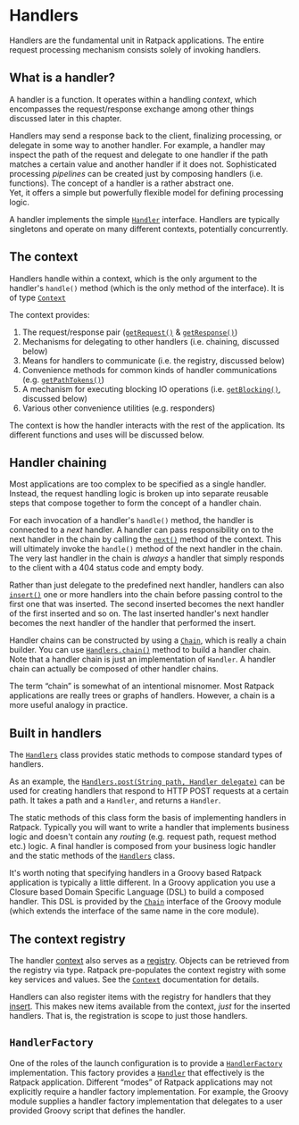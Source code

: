 # Handlers

Handlers are the fundamental unit in Ratpack applications.
The entire request processing mechanism consists solely of invoking handlers.

## What is a handler?

A handler is a function.
It operates within a handling _context_, which encompasses the request/response exchange among other things discussed later in this chapter.
 
Handlers may send a response back to the client, finalizing processing, or delegate in some way to another handler.
For example, a handler may inspect the path of the request and delegate to one handler if the path matches a certain value and another handler if it does not.
Sophisticated processing _pipelines_ can be created just by composing handlers (i.e. functions). 
The concept of a handler is a rather abstract one.  
Yet, it offers a simple but powerfully flexible model for defining processing logic.

A handler implements the simple [`Handler`](api/org/ratpackframework/handling/Handler.html) interface.
Handlers are typically singletons and operate on many different contexts, potentially concurrently.

## The context

Handlers handle within a context, which is the only argument to the handler's `handle()` method (which is the only method of the interface).
It is of type [`Context`](api/org/ratpackframework/handling/Context.html)

The context provides:

1. The request/response pair ([`getRequest()`](api/org/ratpackframework/handling/Context.html#getRequest%28%29) 
& [`getResponse()`](api/org/ratpackframework/handling/Context.html#getResponse%28%29))
1. Mechanisms for delegating to other handlers (i.e. chaining, discussed below)
1. Means for handlers to communicate (i.e. the registry, discussed below)
1. Convenience methods for common kinds of handler communications (e.g. [`getPathTokens()`](api/org/ratpackframework/handling/Context.html#getPathTokens%28%29))
1. A mechanism for executing blocking IO operations (i.e. [`getBlocking()`](api/org/ratpackframework/handling/Context.html#getBlocking%28%29), discussed below)
1. Various other convenience utilities (e.g. responders)

The context is how the handler interacts with the rest of the application.
Its different functions and uses will be discussed below.

## Handler chaining

Most applications are too complex to be specified as a single handler. 
Instead, the request handling logic is broken up into separate reusable steps that compose together to form the concept of a handler chain.

For each invocation of a handler's `handle()` method, the handler is connected to a _next_ handler.
A handler can pass responsibility on to the next handler in the chain by calling the [`next()`](api/org/ratpackframework/handling/Context.html#next%28%29) method of the context.
This will ultimately invoke the `handle()` method of the next handler in the chain. 
The very last handler in the chain is _always_ a handler that simply responds to the client with a 404 status code and empty body.

Rather than just delegate to the predefined next handler, handlers can also [`insert()`](api/org/ratpackframework/handling/Context.html#insert%28java.util.List%29) one or more handlers into the chain before passing control to the first one that was inserted. The second inserted becomes the next handler of the first inserted and so on. 
The last inserted handler's next handler becomes the next handler of the handler that performed the insert.

Handler chains can be constructed by using a [`Chain`](api/org/ratpackframework/handling/Chain.html), which is really a chain builder.
You can use [`Handlers.chain()`](pi/org/ratpackframework/handling/Handlers.html#chain%28org.ratpackframework.util.Action%29) method to build a handler chain.
Note that a handler chain is just an implementation of `Handler`.
A handler chain can actually be composed of other handler chains.

The term “chain” is somewhat of an intentional misnomer.
Most Ratpack applications are really trees or graphs of handlers.
However, a chain is a more useful analogy in practice.

## Built in handlers

The [`Handlers`](api/org/ratpackframework/handling/Handlers.html) class provides static methods to compose standard types of handlers.

As an example, the [`Handlers.post(String path, Handler delegate)`](api/org/ratpackframework/handling/Handlers.html#post%28java.lang.String%2C%20org.ratpackframework.handling.Handler%29) can be used for creating handlers that respond to HTTP POST requests at a certain path.
It takes a path and a `Handler`, and returns a `Handler`. 

The static methods of this class form the basis of implementing handlers in Ratpack.
Typically you will want to write a handler that implements business logic and doesn't contain any _routing_ (e.g. request path, request method etc.) logic.
A final handler is composed from your business logic handler and the static methods of the [`Handlers`](api/org/ratpackframework/handling/Handlers.html) class.

It's worth noting that specifying handlers in a Groovy based Ratpack application is typically a little different.
In a Groovy application you use a Closure based Domain Specific Language (DSL) to build a composed handler.
This DSL is provided by the [`Chain`](api/org/ratpackframework/groovy/handling/Chain.html) interface of the Groovy module (which extends the interface of the same name in the core module).

## The context registry

The handler [context](api/org/ratpackframework/handling/Context.html) also serves as a [registry](api/org/ratpackframework/registry/Registry.html).
Objects can be retrieved from the registry via type.
Ratpack pre-populates the context registry with some key services and values. 
See the [`Context`](api/org/ratpackframework/handling/Context.html) documentation for details.

Handlers can also register items with the registry for handlers that they [insert](api/org/ratpackframework/handling/Context.html#insert%28java.lang.Object%2C%20java.util.List%29).
This makes new items available from the context, _just_ for the inserted handlers.
That is, the registration is scope to just those handlers.


## `HandlerFactory`

One of the roles of the launch configuration is to provide a [`HandlerFactory`](api/org/ratpackframework/launch/HandlerFactory.html) implementation.
This factory provides a [`Handler`](api/org/ratpackframework/handling/Handler.html) that effectively is the Ratpack application.
Different “modes” of Ratpack applications may not explicitly require a handler factory implementation. For example, the Groovy module supplies a handler factory implementation that delegates to a user provided Groovy script that defines the handler.